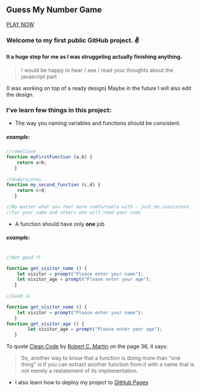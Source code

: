 ## Guess My Number Game

[PLAY NOW](https://pearceman.github.io/guess-my-number.github.io/)

### Welcome to my first public GitHub project. ✌️

#### It a huge step for me as I was struggeling actually finishing anything.


> I would be happy to hear / see / read your thoughts about the
> javascript part 

(I was working on top of a ready design)
Maybe in the future I will also edit the design.


### I've learn few things in this project:
- The way you naming variables and functions should be consistent. 

##### example: 
```javascript
//camelCase
function myFirstFunction (a,b) {
	return a+b;
   }
   
//Underscores
function my_second_function (c,d) {
	return c+d;
   }

//No matter what you feel more comfartable with - just be consistent 
//for your sake and others who will read your code
```
- A function should have only **one** job
##### example: 
```javascript

//Not good 👎

function get_visitor_name () {
	let visitor = prompt("Please enter your name");
	let visitor_age = prompt("Please enter your age");
   }
   
//Good 👍

function get_visitor_name () {
	let visitor = prompt("Please enter your name");
   }
function get_visitor_age () {
		let visitor_age = prompt("Please enter your age");
   }

```

To quote [Clean Code](https://www.amazon.com/Clean-Code-Handbook-Software-Craftsmanship/dp/0132350882) by [Robert C. Martin](https://en.wikipedia.org/wiki/Robert_C._Martin) on the page 36, it says:

> So, another way to know that a function is doing more than "one thing" is if you can extract another function from it with a name that is not merely a restatement of its implementation.

- I also learn how to deploy my project to [GitHub Pages](https://pages.github.com/)

